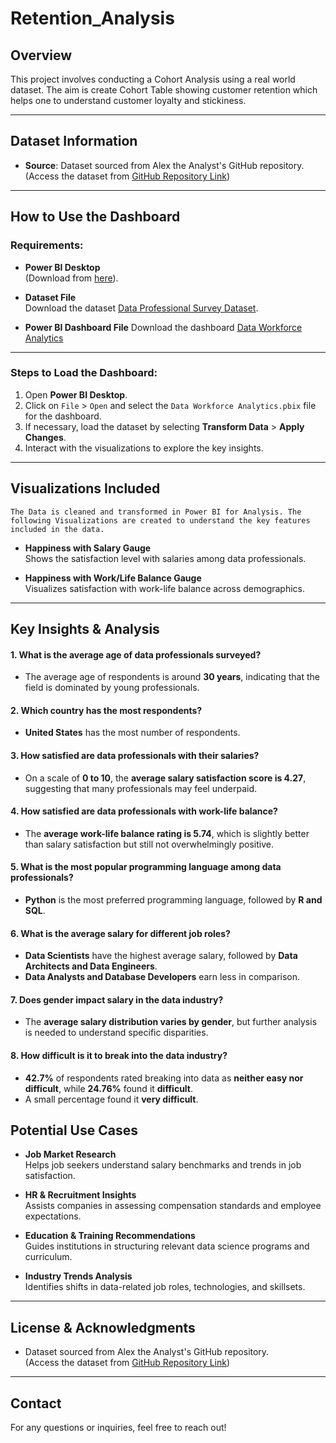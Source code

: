 # Retention_Analysis


## Overview

This project involves conducting a Cohort Analysis using a real world dataset. The aim is create Cohort Table showing customer retention which helps one to understand customer loyalty and stickiness.

---

## Dataset Information

- **Source**: Dataset sourced from Alex the Analyst's GitHub repository.  
  (Access the dataset from [GitHub Repository Link](https://github.com/AlexTheAnalyst/Power-BI/blob/main/Power%20BI%20-%20Final%20Project.xlsx))


---

## How to Use the Dashboard

### Requirements:

- **Power BI Desktop**  
  (Download from [here](https://www.microsoft.com/en-us/download/details.aspx?id=58494)).

- **Dataset File**  
  Download the dataset [Data Professional Survey Dataset](https://github.com/Analyst-Aslam/Data_Workforce_Analytics-Power_BI_Analysis/blob/main/Data%20Professional%20Survey%20Dataset.xlsx).

- **Power BI Dashboard File**
  Download the dashboard [Data Workforce Analytics](https://github.com/Analyst-Aslam/Data_Workforce_Analytics-Power_BI_Analysis/blob/main/Data%20Workforce%20Analytics.pbix)
---

### Steps to Load the Dashboard:

1. Open **Power BI Desktop**.
2. Click on `File` > `Open` and select the `Data Workforce Analytics.pbix` file for the dashboard.
3. If necessary, load the dataset by selecting **Transform Data** > **Apply Changes**.
4. Interact with the visualizations to explore the key insights.

---

## Visualizations Included

`The Data is cleaned and transformed in Power BI for Analysis. The following Visualizations are created to understand the key features included in the data.`

- **Happiness with Salary Gauge**  
  Shows the satisfaction level with salaries among data professionals.

- **Happiness with Work/Life Balance Gauge**  
  Visualizes satisfaction with work-life balance across demographics.


---
## Key Insights & Analysis

#### 1. What is the average age of data professionals surveyed?
- The average age of respondents is around **30 years**, indicating that the field is dominated by young professionals.

#### 2. Which country has the most respondents?
- **United States** has the most number of respondents.

#### 3. How satisfied are data professionals with their salaries?
- On a scale of **0 to 10**, the **average salary satisfaction score is 4.27**, suggesting that many professionals may feel underpaid.

#### 4. How satisfied are data professionals with work-life balance?
- The **average work-life balance rating is 5.74**, which is slightly better than salary satisfaction but still not overwhelmingly positive.

#### 5. What is the most popular programming language among data professionals?
- **Python** is the most preferred programming language, followed by **R and SQL**.

#### 6. What is the average salary for different job roles?
- **Data Scientists** have the highest average salary, followed by **Data Architects and Data Engineers**.
- **Data Analysts and Database Developers** earn less in comparison.

#### 7. Does gender impact salary in the data industry?
- The **average salary distribution varies by gender**, but further analysis is needed to understand specific disparities.

#### 8. How difficult is it to break into the data industry?
- **42.7%** of respondents rated breaking into data as **neither easy nor difficult**, while **24.76%** found it **difficult**.
- A small percentage found it **very difficult**.


## Potential Use Cases

- **Job Market Research**  
  Helps job seekers understand salary benchmarks and trends in job satisfaction.

- **HR & Recruitment Insights**  
  Assists companies in assessing compensation standards and employee expectations.

- **Education & Training Recommendations**  
  Guides institutions in structuring relevant data science programs and curriculum.

- **Industry Trends Analysis**  
  Identifies shifts in data-related job roles, technologies, and skillsets.

---

## License & Acknowledgments

- Dataset sourced from Alex the Analyst's GitHub repository.  
  (Access the dataset from [GitHub Repository Link](https://github.com/AlexTheAnalyst/Power-BI/blob/main/Power%20BI%20-%20Final%20Project.xlsx))  

---

## Contact

For any questions or inquiries, feel free to reach out!
